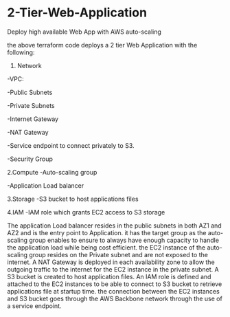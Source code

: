 # 2-Tier-Web-Application
Deploy high available Web App with AWS auto-scaling

the above terraform code deploys a 2 tier Web Application with the following:

1. Network

 -VPC: 

 -Public Subnets

 -Private Subnets

 -Internet Gateway

 -NAT Gateway

 -Service endpoint to connect privately to S3.

 -Security Group

2.Compute
 -Auto-scaling group

 -Application Load balancer

3.Storage
 -S3 bucket to host applications files

4.IAM
 -IAM role which grants EC2 access to S3 storage


The application Load balancer resides in the public subnets in both AZ1 and AZ2 and is the entry point to Application. it has the target group as the auto-scaling group enables to ensure to always have enough capacity to handle the application load while being cost efficient.
the EC2 instance of the auto-scaling group resides on the Private subnet and are not exposed to the internet.
A NAT Gateway is deployed in each availability zone to allow the outgoing traffic to the internet for the EC2 instance in the private subnet.
A S3 bucket is created to host application files.
An IAM role is defined and attached to the EC2 instances to be able to connect to S3 bucket to retrieve applications file at startup time. the connection between the EC2 instances and S3 bucket goes through the AWS Backbone network through the use of a service endpoint.
